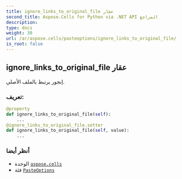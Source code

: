 ```yaml
---
title: ignore_links_to_original_file عقار
second_title: Aspose.Cells for Python via .NET API المراجع
description:
type: docs
weight: 30
url: /ar/aspose.cells/pasteoptions/ignore_links_to_original_file/
is_root: false
---
```

##  ignore_links_to_original_file عقار

إنجور يرتبط بالملف الأصلي.
###  تعريف:
```python
@property
def ignore_links_to_original_file(self):
    ...
@ignore_links_to_original_file.setter
def ignore_links_to_original_file(self, value):
    ...
```

###  أنظر أيضا
* الوحدة [`aspose.cells`](../../)
* فئة [`PasteOptions`](/cells/python-net/ar/aspose.cells/pasteoptions)
